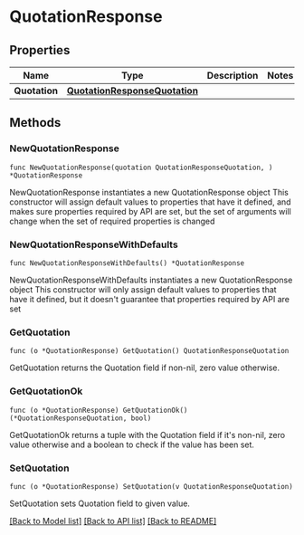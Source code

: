 # QuotationResponse

## Properties

Name | Type | Description | Notes
------------ | ------------- | ------------- | -------------
**Quotation** | [**QuotationResponseQuotation**](quotationResponse_quotation.md) |  | 

## Methods

### NewQuotationResponse

`func NewQuotationResponse(quotation QuotationResponseQuotation, ) *QuotationResponse`

NewQuotationResponse instantiates a new QuotationResponse object
This constructor will assign default values to properties that have it defined,
and makes sure properties required by API are set, but the set of arguments
will change when the set of required properties is changed

### NewQuotationResponseWithDefaults

`func NewQuotationResponseWithDefaults() *QuotationResponse`

NewQuotationResponseWithDefaults instantiates a new QuotationResponse object
This constructor will only assign default values to properties that have it defined,
but it doesn't guarantee that properties required by API are set

### GetQuotation

`func (o *QuotationResponse) GetQuotation() QuotationResponseQuotation`

GetQuotation returns the Quotation field if non-nil, zero value otherwise.

### GetQuotationOk

`func (o *QuotationResponse) GetQuotationOk() (*QuotationResponseQuotation, bool)`

GetQuotationOk returns a tuple with the Quotation field if it's non-nil, zero value otherwise
and a boolean to check if the value has been set.

### SetQuotation

`func (o *QuotationResponse) SetQuotation(v QuotationResponseQuotation)`

SetQuotation sets Quotation field to given value.



[[Back to Model list]](../README.md#documentation-for-models) [[Back to API list]](../README.md#documentation-for-api-endpoints) [[Back to README]](../README.md)


